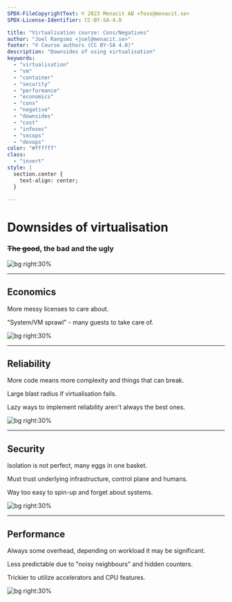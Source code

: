 ```yaml
---
SPDX-FileCopyrightText: © 2023 Menacit AB <foss@menacit.se>
SPDX-License-Identifier: CC-BY-SA-4.0

title: "Virtualisation course: Cons/Negatives"
author: "Joel Rangsmo <joel@menacit.se>"
footer: "© Course authors (CC BY-SA 4.0)"
description: "Downsides of using virtualisation"
keywords:
  - "virtualisation"
  - "vm"
  - "container"
  - "security"
  - "performance"
  - "economics"
  - "cons"
  - "negative"
  - "downsides"
  - "cost"
  - "infosec"
  - "secops"
  - "devops"
color: "#ffffff"
class:
  - "invert"
style: |
  section.center {
    text-align: center;
  }

---
```

<!-- _footer: "%ATTRIBUTION_PREFIX% Wendelin Jacober (CC0 1.0)" -->
# Downsides of virtualisation
### ~~The good~~, the bad and the ugly

![bg right:30%](images/07-crashed_bus.jpg)

<!--
Not all is a dance on roses.
-->

---
<!-- _footer: "%ATTRIBUTION_PREFIX% Tofoli Douglas (CC0 1.0)" -->
## Economics
More messy licenses to care about.  
  
"System/VM sprawl" - many guests to take care of.

![bg right:30%](images/07-mountain.jpg)

<!--
- Software vendors that sell licenses are happy for virtualisation.

- Quite easy to spin up new systems without thinking about the effort required to take care of
them: they still need to patched and when they break humans take care of them. 
-->

---
<!-- _footer: "%ATTRIBUTION_PREFIX% Jesse James (CC BY 2.0)" -->
## Reliability
More code means more complexity and things that can break.  

Large blast radius if virtualisation fails.
  
Lazy ways to implement reliability aren't always the best ones.

![bg right:30%](images/07-man_statue.jpg)

<!--
- All the abstractions can introduce... interesting problems and breakage.

- High-availability is usually best implemented near the application. A client that can handle
reconnections and migration between remote endpoints is likely a way simpler solution.

- Reality may not always meet expectations: migration can fail and introduce problems. 
-->

---
<!-- _footer: "%ATTRIBUTION_PREFIX% Kristina Hoeppner (CC BY-SA 2.0)" -->
## Security
Isolation is not perfect, many eggs in one basket.  
  
Must trust underlying infrastructure, control plane and humans.  
  
Way too easy to spin-up and forget about systems.

![bg right:30%](images/07-sheep.jpg)

<!--
Basically what the slide says.
-->

---
<!-- _footer: "%ATTRIBUTION_PREFIX% Jonathan Brandt (CC0 1.0)" -->
## Performance
Always some overhead, depending on workload it may be significant.  
  
Less predictable due to "noisy neighbours" and hidden counters.  
  
Trickier to utilize accelerators and CPU features.  

![bg right:30%](images/07-neon_voxel.jpg)

<!--
- All emulation has a performance cost. OS-level virt usually introduce way less, but still there.

- Depending on workloads this can be a big deal: especially I/O intensive workloads tend to suffer.

- You can't always know how well your instance will perform, has the HW is shared among others.
One day can be fine while the next is shit. Hypervisors are almost always overprovisioned.

- Lot of sensors and counters used for advanced performance analysis can't be observed from inside
the guest, making debugging and performance analysis trickier.
-->
